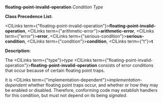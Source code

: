 **floating-point-invalid-operation** *Condition Type* 



**Class Precedence List:** 



<ClLinks  term={"floating-point-invalid-operation"}><b>floating-point-invalid-operation</b></ClLinks>, <ClLinks  term={"arithmetic-error"}><b>arithmetic-error</b></ClLinks>, <ClLinks  term={"error"}><b>error</b></ClLinks>, <ClLinks  term={"serious-condition"}><b>serious-condition</b></ClLinks>, <ClLinks  term={"condition"}><b>condition</b></ClLinks>, <ClLinks  term={"t"}><b>t</b></ClLinks> 



**Description:** 



The <ClLinks  term={"type"}><i>type</i></ClLinks> <ClLinks  term={"floating-point-invalid-operation"}><b>floating-point-invalid-operation</b></ClLinks> consists of error conditions that occur because of certain floating point traps. 



It is <ClLinks  term={"implementation-dependent"}><i>implementation-dependent</i></ClLinks> whether floating point traps occur, and whether or how they may be enabled or disabled. Therefore, conforming code may establish handlers for this condition, but must not depend on its being *signaled*. 







 



 




